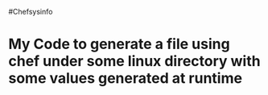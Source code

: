 #Chefsysinfo
# My Code to generate a file using chef under some linux directory with some values generated at runtime


